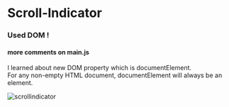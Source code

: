 # Scroll-Indicator

### Used DOM !
#### more comments on main.js 

I learned about new DOM property which is documentElement.<br>
For any non-empty HTML document, documentElement will always be an <html> element.

![scrollindicator](https://user-images.githubusercontent.com/99692392/158321389-0fe3e4e7-4add-400f-b092-ae5d5dd1b443.gif)
